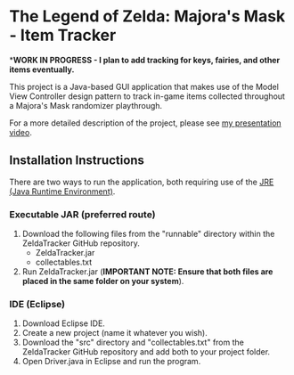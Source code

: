 # The Legend of Zelda: Majora's Mask - Item Tracker

***WORK IN PROGRESS - I plan to add tracking for keys, fairies, and other items eventually.**

This project is a Java-based GUI application that makes use of the Model View Controller design pattern to track in-game items collected throughout a Majora's Mask randomizer playthrough.

For a more detailed description of the project, please see [my presentation video](https://www.youtube.com/watch?v=CAQl9lpXcnQ&list=LLJMwrQ6-W7UdTNswm3hzgOQ).

## Installation Instructions

There are two ways to run the application, both requiring use of the [JRE (Java Runtime Environment)](https://java.com/en/download/manual.jsp).

### Executable JAR (preferred route)
1. Download the following files from the "runnable" directory within the ZeldaTracker GitHub repository.
    - ZeldaTracker.jar
    - collectables.txt
2. Run ZeldaTracker.jar (**IMPORTANT NOTE: Ensure that both files are placed in the same folder on your system**).

### IDE (Eclipse)
1. Download Eclipse IDE.
2. Create a new project (name it whatever you wish).
3. Download the "src" directory and "collectables.txt" from the ZeldaTracker GitHub repository and add both to your project folder.
4. Open Driver.java in Eclipse and run the program.